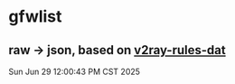 # gfwlist
## raw -> json, based on [v2ray-rules-dat](https://github.com/Loyalsoldier/v2ray-rules-dat)
Sun Jun 29 12:00:43 PM CST 2025

